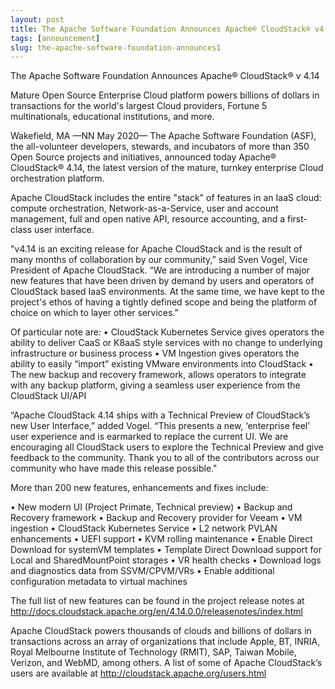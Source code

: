 ```yaml
---
layout: post
title: The Apache Software Foundation Announces Apache® CloudStack® v4.14
tags: [announcement]
slug: the-apache-software-foundation-announces1
---
```

The Apache Software Foundation Announces Apache® CloudStack® v 4.14

Mature Open Source Enterprise Cloud platform powers billions of dollars in transactions for the world's largest Cloud providers, Fortune 5 multinationals, educational institutions, and more.

Wakefield, MA —NN May 2020— The Apache Software Foundation (ASF), the all-volunteer developers, stewards, and incubators of more than 350 Open Source projects and initiatives, announced today Apache® CloudStack® 4.14, the latest version of the mature, turnkey enterprise Cloud orchestration platform.

<!-- truncate -->

Apache CloudStack includes the entire "stack" of features in an IaaS cloud: compute orchestration, Network-as-a-Service, user and account management, full and open native API, resource accounting, and a first-class user interface.

"v4.14 is an exciting release for Apache CloudStack and is the result of many months of collaboration by our community,” said Sven Vogel, Vice President of Apache CloudStack. “We are introducing a number of major new features that have been driven by demand by users and operators of CloudStack based IaaS environments. At the same time, we have kept to the project's ethos of having a tightly defined scope and being the platform of choice on which to layer other services.”

Of particular note are:
•	CloudStack Kubernetes Service gives operators the ability to deliver CaaS or K8aaS style services with no change to underlying  infrastructure or business process
•	VM Ingestion gives operators the ability to easily “import” existing VMware environments into CloudStack
•	The new backup and recovery framework, allows operators to integrate with any backup platform, giving a seamless user experience from the CloudStack UI/API

“Apache CloudStack 4.14 ships with a Technical Preview of CloudStack’s new User Interface,” added Vogel. “This presents a new, ‘enterprise feel’ user experience and is earmarked to replace the current UI. We are encouraging all CloudStack users to explore the Technical Preview and give feedback to the community. Thank you to all of the contributors across our community who have made this release possible."

More than 200 new features, enhancements and fixes include:

•	New modern UI (Project Primate, Technical preview)
•	Backup and Recovery framework
•	Backup and Recovery provider for Veeam
•	VM ingestion
•	CloudStack Kubernetes Service
•	L2 network PVLAN enhancements
•	UEFI support
•	KVM rolling maintenance
•	Enable Direct Download for systemVM templates
•	Template Direct Download support for Local and SharedMountPoint storages
•	VR health checks
•	Download logs and diagnostics data from SSVM/CPVM/VRs
•	Enable additional configuration metadata to virtual machines

The full list of new features can be found in the project release notes at http://docs.cloudstack.apache.org/en/4.14.0.0/releasenotes/index.html

Apache CloudStack powers thousands of clouds and billions of dollars in transactions across an array of organizations that include Apple, BT, INRIA, Royal Melbourne Institute of Technology (RMIT), SAP, Taiwan Mobile, Verizon, and WebMD, among others. A list of some of Apache CloudStack’s users are available at http://cloudstack.apache.org/users.html
